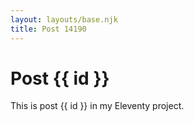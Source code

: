 ```yaml
---
layout: layouts/base.njk
title: Post 14190
---
```


# Post {{ id }}

This is post {{ id }} in my Eleventy project.
